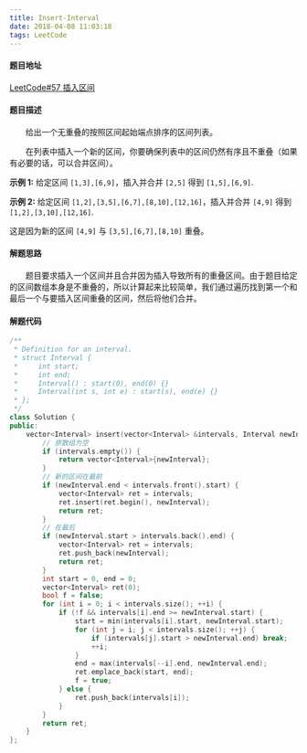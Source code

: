 ```yaml
---
title: Insert-Interval
date: 2018-04-08 11:03:18
tags: LeetCode
---
```


#### 题目地址

[LeetCode#57 插入区间](https://leetcode-cn.com/problems/insert-interval/description/)

#### 题目描述

&emsp;&emsp;给出一个无重叠的按照区间起始端点排序的区间列表。

&emsp;&emsp;在列表中插入一个新的区间，你要确保列表中的区间仍然有序且不重叠（如果有必要的话，可以合并区间）。

<!--more-->

**示例 1:**
给定区间 `[1,3],[6,9]`，插入并合并 `[2,5]` 得到 `[1,5],[6,9]`.

**示例 2:**
给定区间 `[1,2],[3,5],[6,7],[8,10],[12,16]`，插入并合并 `[4,9]` 得到 `[1,2],[3,10],[12,16]`.

这是因为新的区间 `[4,9]` 与 `[3,5],[6,7],[8,10]` 重叠。

#### 解题思路

&emsp;&emsp;题目要求插入一个区间并且合并因为插入导致所有的重叠区间。由于题目给定的区间数组本身是不重叠的，所以计算起来比较简单，我们通过遍历找到第一个和最后一个与要插入区间重叠的区间，然后将他们合并。

#### 解题代码

```c++
/**
 * Definition for an interval.
 * struct Interval {
 *     int start;
 *     int end;
 *     Interval() : start(0), end(0) {}
 *     Interval(int s, int e) : start(s), end(e) {}
 * };
 */
class Solution {
public:
    vector<Interval> insert(vector<Interval> &intervals, Interval newInterval) {
        // 原数组为空
        if (intervals.empty()) {
            return vector<Interval>{newInterval};
        }
        // 新的区间在最前
        if (newInterval.end < intervals.front().start) {
            vector<Interval> ret = intervals;
            ret.insert(ret.begin(), newInterval);
            return ret;
        }
        // 在最后
        if (newInterval.start > intervals.back().end) {
            vector<Interval> ret = intervals;
            ret.push_back(newInterval);
            return ret;
        }
        int start = 0, end = 0;
        vector<Interval> ret(0);
        bool f = false;
        for (int i = 0; i < intervals.size(); ++i) {
            if (!f && intervals[i].end >= newInterval.start) {
                start = min(intervals[i].start, newInterval.start);
                for (int j = i; j < intervals.size(); ++j) {
                    if (intervals[j].start > newInterval.end) break;
                    ++i;
                }
                end = max(intervals[--i].end, newInterval.end);
                ret.emplace_back(start, end);
                f = true;
            } else {
                ret.push_back(intervals[i]);
            }
        }
        return ret;
    }
};
```

